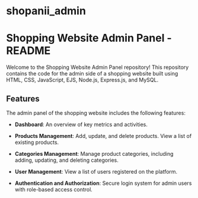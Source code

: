 # shopanii_admin

# Shopping Website Admin Panel - README

Welcome to the Shopping Website Admin Panel repository! This repository contains the code for the admin side of a shopping website built using HTML, CSS, JavaScript, EJS, Node.js, Express.js, and MySQL.

## Features

The admin panel of the shopping website includes the following features:

- **Dashboard**: An overview of key metrics and activities.

- **Products Management**: Add, update, and delete products. View a list of existing products.

- **Categories Management**: Manage product categories, including adding, updating, and deleting categories.

- **User Management**: View a list of users registered on the platform.

- **Authentication and Authorization**: Secure login system for admin users with role-based access control.
